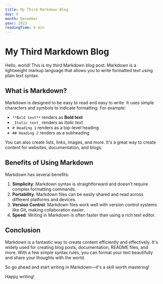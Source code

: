 ```yaml
---
title: My Third Markdown Blog
day: 9
month: December
year: 2023
readingTime: 6 min
---
```


# My Third Markdown Blog

Hello, world! This is my third Markdown blog post. Markdown is a lightweight markup language that allows you to write formatted text using plain text syntax.

## What is Markdown?

Markdown is designed to be easy to read and easy to write. It uses simple characters and symbols to indicate formatting. For example:

- `**Bold text**` renders as **Bold text**
- `_Italic text_` renders as _Italic text_
- `# Heading 1` renders as a top-level heading
- `## Heading 2` renders as a subheading

You can also create lists, links, images, and more. It's a great way to create content for websites, documentation, and blogs.

## Benefits of Using Markdown

Markdown has several benefits:

1. **Simplicity**: Markdown syntax is straightforward and doesn't require complex formatting commands.
2. **Portability**: Markdown files can be easily shared and read across different platforms and devices.
3. **Version Control**: Markdown files work well with version control systems like Git, making collaboration easier.
4. **Speed**: Writing in Markdown is often faster than using a rich text editor.

## Conclusion

Markdown is a fantastic way to create content efficiently and effectively. It's widely used for creating blog posts, documentation, README files, and more. With a few simple syntax rules, you can format your text beautifully and share your thoughts with the world.

So go ahead and start writing in Markdown—it's a skill worth mastering!

Happy writing!
